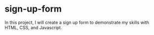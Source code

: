 # sign-up-form
In this project, I will create a sign up form to demonstrate my skills with HTML, CSS, and Javascript. 